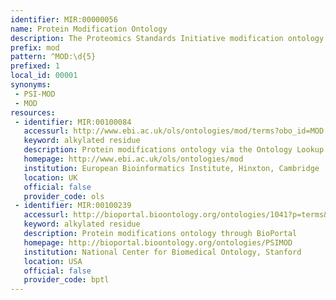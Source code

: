 ```yaml
---
identifier: MIR:00000056
name: Protein Modification Ontology
description: The Proteomics Standards Initiative modification ontology (PSI-MOD)  aims to define a concensus nomenclature and ontology reconciling, in a hierarchical representation, the complementary descriptions of residue modifications.
prefix: mod
pattern: ^MOD:\d{5}
prefixed: 1
local_id: 00001
synonyms:
 - PSI-MOD
 - MOD
resources:
 - identifier: MIR:00100084
   accessurl: http://www.ebi.ac.uk/ols/ontologies/mod/terms?obo_id=MOD:${lid}
   keyword: alkylated residue
   description: Protein modifications ontology via the Ontology Lookup Service (OLS)
   homepage: http://www.ebi.ac.uk/ols/ontologies/mod
   institution: European Bioinformatics Institute, Hinxton, Cambridge
   location: UK
   official: false
   provider_code: ols
 - identifier: MIR:00100239
   accessurl: http://bioportal.bioontology.org/ontologies/1041?p=terms&conceptid=MOD:${lid}
   keyword: alkylated residue
   description: Protein modifications ontology through BioPortal
   homepage: http://bioportal.bioontology.org/ontologies/PSIMOD
   institution: National Center for Biomedical Ontology, Stanford
   location: USA
   official: false
   provider_code: bptl
---
```

